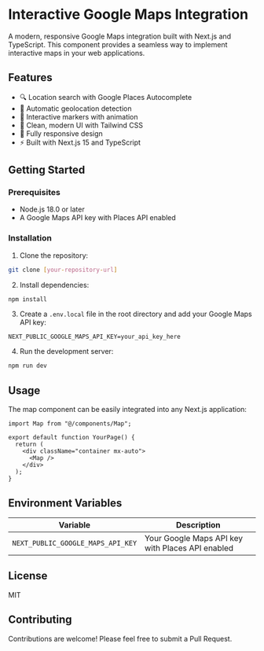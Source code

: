 # Interactive Google Maps Integration

A modern, responsive Google Maps integration built with Next.js and TypeScript. This component provides a seamless way to implement interactive maps in your web applications.

## Features

- 🔍 Location search with Google Places Autocomplete
- 📍 Automatic geolocation detection
- 🎯 Interactive markers with animation
- 🎨 Clean, modern UI with Tailwind CSS
- 📱 Fully responsive design
- ⚡ Built with Next.js 15 and TypeScript

## Getting Started

### Prerequisites

- Node.js 18.0 or later
- A Google Maps API key with Places API enabled

### Installation

1. Clone the repository:

```bash
git clone [your-repository-url]
```

2. Install dependencies:

```bash
npm install
```

3. Create a `.env.local` file in the root directory and add your Google Maps API key:

```env
NEXT_PUBLIC_GOOGLE_MAPS_API_KEY=your_api_key_here
```

4. Run the development server:

```bash
npm run dev
```

## Usage

The map component can be easily integrated into any Next.js application:

```tsx
import Map from "@/components/Map";

export default function YourPage() {
  return (
    <div className="container mx-auto">
      <Map />
    </div>
  );
}
```

## Environment Variables

| Variable                          | Description                                      |
| --------------------------------- | ------------------------------------------------ |
| `NEXT_PUBLIC_GOOGLE_MAPS_API_KEY` | Your Google Maps API key with Places API enabled |

## License

MIT

## Contributing

Contributions are welcome! Please feel free to submit a Pull Request.
